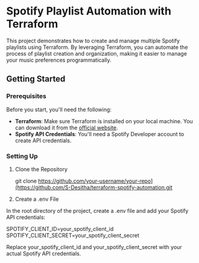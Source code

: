 # Spotify Playlist Automation with Terraform

This project demonstrates how to create and manage multiple Spotify playlists using Terraform. By leveraging Terraform, you can automate the process of playlist creation and organization, making it easier to manage your music preferences programmatically.

## Getting Started

### Prerequisites

Before you start, you'll need the following:

- **Terraform**: Make sure Terraform is installed on your local machine. You can download it from the [official website](https://www.terraform.io/downloads.html).
- **Spotify API Credentials**: You'll need a Spotify Developer account to create API credentials.

### Setting Up

1. Clone the Repository

   git clone https://github.com/your-username/your-repo](https://github.com/S-Desitha/terraform-spotify-automation.git

2. Create a .env File

In the root directory of the project, create a .env file and add your Spotify API credentials:


SPOTIFY_CLIENT_ID=your_spotify_client_id
SPOTIFY_CLIENT_SECRET=your_spotify_client_secret

Replace your_spotify_client_id and your_spotify_client_secret with your actual Spotify API credentials.
